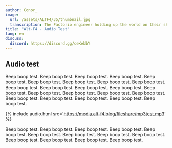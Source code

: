 ```yaml
---
author: Conor_
image:
  url: /assets/ALTF4/35/thumbnail.jpg
  transcription: The Factorio engineer holding up the world on their shoulders
title: "Alt-F4 - Audio Test"
lang: en
discuss:
  discord: https://discord.gg/ceKebbY
---
```


## Audio test

Beep boop test. Beep boop test. Beep boop test. Beep boop test. Beep boop test. Beep boop test. Beep boop test. Beep boop test. Beep boop test. Beep boop test. Beep boop test. Beep boop test. Beep boop test. Beep boop test. Beep boop test. Beep boop test. Beep boop test. Beep boop test. Beep boop test. Beep boop test. Beep boop test. Beep boop test. Beep boop test. 

{% include audio.html src='https://media.alt-f4.blog/fileshare/mp3test.mp3' %}

Beep boop test. Beep boop test. Beep boop test. Beep boop test. Beep boop test. Beep boop test. Beep boop test. Beep boop test. Beep boop test. Beep boop test. Beep boop test. Beep boop test. Beep boop test. 